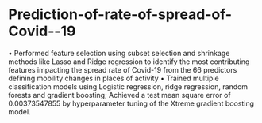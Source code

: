 # Prediction-of-rate-of-spread-of-Covid--19
• Performed feature selection using subset selection and shrinkage methods like Lasso and Ridge regression to identify the most contributing features impacting the spread rate of Covid-19 from the 66 predictors defining mobility changes in places of activity • Trained multiple classification models using Logistic regression, ridge regression, random forests and gradient boosting; Achieved a test mean square error of 0.00373547855 by hyperparameter tuning of the Xtreme gradient boosting model.
